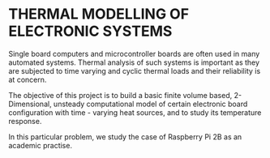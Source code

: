 # THERMAL MODELLING OF ELECTRONIC SYSTEMS
Single board computers and microcontroller boards are often used in many automated systems. Thermal analysis of such systems is important as they are subjected to time varying and
cyclic thermal loads and their reliability is at concern. 

The objective of this project is to build a basic finite volume based, 2-Dimensional, unsteady computational model of certain electronic board configuration with time - varying heat sources, and to study its temperature response.

In this particular problem, we study the case of Raspberry Pi 2B as an academic practise.
